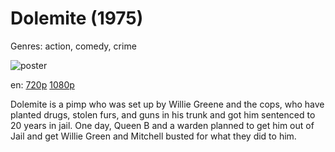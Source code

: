 # Dolemite (1975)

Genres: action, comedy, crime

![poster](http://image.tmdb.org/t/p/w500/c0XzuMQmy0qzyQFRqTnF6QcHsr2.jpg)

en:
  [720p](magnet:?xt=urn:btih:BE285891474D96FF7B442C656809CA95371AEFC5&tr=udp://glotorrents.pw:6969/announce&tr=udp://tracker.opentrackr.org:1337/announce&tr=udp://torrent.gresille.org:80/announce&tr=udp://tracker.openbittorrent.com:80&tr=udp://tracker.coppersurfer.tk:6969&tr=udp://tracker.leechers-paradise.org:6969&tr=udp://p4p.arenabg.ch:1337&tr=udp://tracker.internetwarriors.net:1337)
  [1080p](magnet:?xt=urn:btih:DA5476855E6074155B781571DF4AE218D1F8D836&tr=udp://glotorrents.pw:6969/announce&tr=udp://tracker.opentrackr.org:1337/announce&tr=udp://torrent.gresille.org:80/announce&tr=udp://tracker.openbittorrent.com:80&tr=udp://tracker.coppersurfer.tk:6969&tr=udp://tracker.leechers-paradise.org:6969&tr=udp://p4p.arenabg.ch:1337&tr=udp://tracker.internetwarriors.net:1337)
  


Dolemite is a pimp who was set up by Willie Greene and the cops, who have planted drugs, stolen furs, and guns in his trunk and got him sentenced to 20 years in jail. One day, Queen B and a warden planned to get him out of Jail and get Willie Green and Mitchell busted for what they did to him.